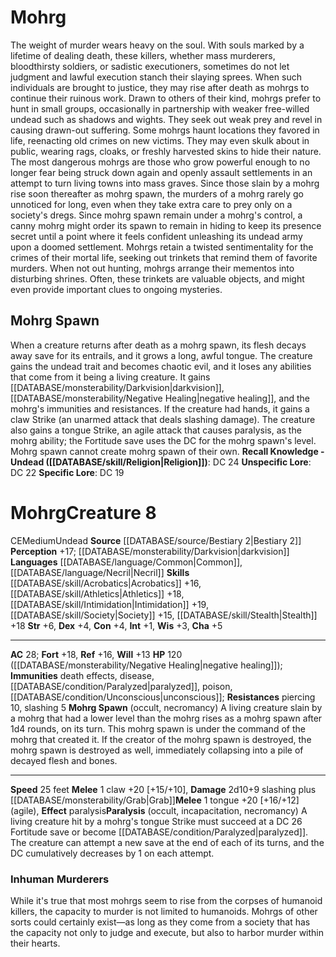 ﻿---
ac: '28'
alignment: CE
all_resistance: null
burrow_speed: null
charisma: '+5'
climb_speed: null
constitution: '+4'
creature_ability:
- Mohrg Spawn
- Paralysis
creature_family: null
description: The weight of murder wears heavy on the soul. With souls marked by a
  lifetime of dealing death, these killers, whether mass murderers, bloodthirsty soldiers,
  or sadistic executioners, sometimes do not let judgment and lawful execution stanch
  their slaying sprees. When such individuals are brought to justice, they may rise
  after death as mohrgs to continue their ruinous work.<br/><br/> Drawn to others
  of their kind, mohrgs prefer to hunt in small groups, occasionally in partnership
  with weaker free-willed undead such as shadows and wights. They seek out weak prey
  and revel in causing drawn-out suffering. Some mohrgs haunt locations they favored
  in life, reenacting old crimes on new victims. They may even skulk about in public,
  wearing rags, cloaks, or freshly harvested skins to hide their nature. The most
  dangerous mohrgs are those who grow powerful enough to no longer fear being struck
  down again and openly assault settlements in an attempt to turn living towns into
  mass graves.<br/><br/> Since those slain by a mohrg rise soon thereafter as mohrg
  spawn, the murders of a mohrg rarely go unnoticed for long, even when they take
  extra care to prey only on a society's dregs. Since mohrg spawn remain under a mohrg's
  control, a canny mohrg might order its spawn to remain in hiding to keep its presence
  secret until a point where it feels confident unleashing its undead army upon a
  doomed settlement. Mohrgs retain a twisted sentimentality for the crimes of their
  mortal life, seeking out trinkets that remind them of favorite murders. When not
  out hunting, mohrgs arrange their mementos into disturbing shrines. Often, these
  trinkets are valuable objects, and might even provide important clues to ongoing
  mysteries.<br/><br/>
dexterity: '+4'
element: null
fly_speed: null
fortitude: '+18'
hardness: null
hp: 120 ( negative healing )
id: '729'
immunity:
- '[[DATABASE/trait/Death|death]] effects'
- '[[DATABASE/trait/Disease|disease]]'
- '[[DATABASE/condition/Paralyzed|paralyzed]]'
- '[[DATABASE/trait/Poison|poison]]'
- '[[DATABASE/condition/Unconscious|unconscious]]'
intelligence: '+1'
land_speed: '25'
language:
- '[[DATABASE/language/Common|Common]]'
- '[[DATABASE/language/Necril|Necril]]'
level: '8'
max_speed: '25'
name: Mohrg
perception: '+17'
rarity: Common
reflex: '+16'
resistance:
- piercing 10
- slashing 5
rus_type_level: null
school: null
sense:
- '[[DATABASE/monsterability/Darkvision|darkvision]]'
size: Medium
skill:
- '[[DATABASE/skill/Acrobatics|Acrobatics]] +16'
- '[[DATABASE/skill/Athletics|Athletics]] +18'
- '[[DATABASE/skill/Intimidation|Intimidation]] +19'
- '[[DATABASE/skill/Society|Society]] +15'
- '[[DATABASE/skill/Stealth|Stealth]] +18'
source: '[[DATABASE/source/Bestiary 2|Bestiary 2]]'
speed:
- 25 feet
spell: null
strength: '+6'
strength_req: '6'
strongest_save:
- Fortitude
swim_speed: null
trait:
- '[[DATABASE/trait/Undead|Undead]]'
type: Creature
vision: Darkvision
weakest_save:
- Will
weakness: null
will: '+13'
wisdom: '+3'

---
# Mohrg

The weight of murder wears heavy on the soul. With souls marked by a lifetime of dealing death, these killers, whether mass murderers, bloodthirsty soldiers, or sadistic executioners, sometimes do not let judgment and lawful execution stanch their slaying sprees. When such individuals are brought to justice, they may rise after death as mohrgs to continue their ruinous work.
 Drawn to others of their kind, mohrgs prefer to hunt in small groups, occasionally in partnership with weaker free-willed undead such as shadows and wights. They seek out weak prey and revel in causing drawn-out suffering. Some mohrgs haunt locations they favored in life, reenacting old crimes on new victims. They may even skulk about in public, wearing rags, cloaks, or freshly harvested skins to hide their nature. The most dangerous mohrgs are those who grow powerful enough to no longer fear being struck down again and openly assault settlements in an attempt to turn living towns into mass graves.
 Since those slain by a mohrg rise soon thereafter as mohrg spawn, the murders of a mohrg rarely go unnoticed for long, even when they take extra care to prey only on a society's dregs. Since mohrg spawn remain under a mohrg's control, a canny mohrg might order its spawn to remain in hiding to keep its presence secret until a point where it feels confident unleashing its undead army upon a doomed settlement. Mohrgs retain a twisted sentimentality for the crimes of their mortal life, seeking out trinkets that remind them of favorite murders. When not out hunting, mohrgs arrange their mementos into disturbing shrines. Often, these trinkets are valuable objects, and might even provide important clues to ongoing mysteries.

## Mohrg Spawn

When a creature returns after death as a mohrg spawn, its flesh decays away save for its entrails, and it grows a long, awful tongue. The creature gains the undead trait and becomes chaotic evil, and it loses any abilities that come from it being a living creature. It gains [[DATABASE/monsterability/Darkvision|darkvision]], [[DATABASE/monsterability/Negative Healing|negative healing]], and the mohrg's immunities and resistances. If the creature had hands, it gains a claw Strike (an unarmed attack that deals slashing damage). The creature also gains a tongue Strike, an agile attack that causes paralysis, as the mohrg ability; the Fortitude save uses the DC for the mohrg spawn's level. Mohrg spawn cannot create mohrg spawn of their own.
**Recall Knowledge - Undead ([[DATABASE/skill/Religion|Religion]])**: DC 24
**Unspecific Lore**: DC 22
**Specific Lore**: DC 19

# Mohrg<span class="item-type">Creature 8</span>

<span class="trait-alignment item-trait">CE</span><span class="trait-size item-trait">Medium</span><span class="item-trait">Undead</span>
**Source** [[DATABASE/source/Bestiary 2|Bestiary 2]] 
**Perception** +17; [[DATABASE/monsterability/Darkvision|darkvision]]
**Languages** [[DATABASE/language/Common|Common]], [[DATABASE/language/Necril|Necril]]
**Skills** [[DATABASE/skill/Acrobatics|Acrobatics]] +16, [[DATABASE/skill/Athletics|Athletics]] +18, [[DATABASE/skill/Intimidation|Intimidation]] +19, [[DATABASE/skill/Society|Society]] +15, [[DATABASE/skill/Stealth|Stealth]] +18
**Str** +6, **Dex** +4, **Con** +4, **Int** +1, **Wis** +3, **Cha** +5

---
**AC** 28; **Fort** +18, **Ref** +16, **Will** +13
**HP** 120 ([[DATABASE/monsterability/Negative Healing|negative healing]]); **Immunities** death effects, disease, [[DATABASE/condition/Paralyzed|paralyzed]], poison, [[DATABASE/condition/Unconscious|unconscious]]; **Resistances** piercing 10, slashing 5
<span class="in-box-ability">**Mohrg Spawn** (occult, necromancy) A living creature slain by a mohrg that had a lower level than the mohrg rises as a mohrg spawn after 1d4 rounds, on its turn. This mohrg spawn is under the command of the mohrg that created it. If the creator of the mohrg spawn is destroyed, the mohrg spawn is destroyed as well, immediately collapsing into a pile of decayed flesh and bones.</span>

---
**Speed** 25 feet
<span class="in-box-ability">**Melee** <span class="action-icon">1</span> claw +20 [+15/+10], **Damage** 2d10+9 slashing plus [[DATABASE/monsterability/Grab|Grab]]</span><span class="in-box-ability">**Melee** <span class="action-icon">1</span> tongue +20 [+16/+12] (agile), **Effect** paralysis</span><span class="in-box-ability">**Paralysis** (occult, incapacitation, necromancy) A living creature hit by a mohrg's tongue Strike must succeed at a DC 26 Fortitude save or become [[DATABASE/condition/Paralyzed|paralyzed]]. The creature can attempt a new save at the end of each of its turns, and the DC cumulatively decreases by 1 on each attempt.</span>

###  Inhuman Murderers

While it's true that most mohrgs seem to rise from the corpses of humanoid killers, the capacity to murder is not limited to humanoids. Mohrgs of other sorts could certainly exist—as long as they come from a society that has the capacity not only to judge and execute, but also to harbor murder within their hearts.